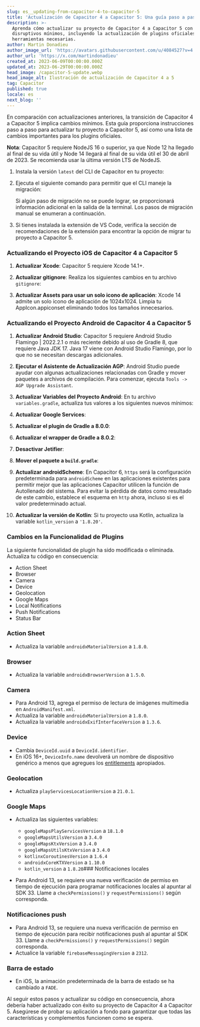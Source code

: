 ```yaml
---
slug: es__updating-from-capacitor-4-to-capacitor-5
title: 'Actualización de Capacitor 4 a Capacitor 5: Una guía paso a paso'
description: >-
  Aprenda cómo actualizar su proyecto de Capacitor 4 a Capacitor 5 con cambios
  disruptivos mínimos, incluyendo la actualización de plugins oficiales y
  herramientas necesarias.
author: Martin Donadieu
author_image_url: 'https://avatars.githubusercontent.com/u/4084527?v=4'
author_url: 'https://x.com/martindonadieu'
created_at: 2023-06-09T00:00:00.000Z
updated_at: 2023-06-29T00:00:00.000Z
head_image: /capacitor-5-update.webp
head_image_alt: Ilustración de actualización de Capacitor 4 a 5
tag: Capacitor
published: true
locale: es
next_blog: ''
---
```


En comparación con actualizaciones anteriores, la transición de Capacitor 4 a Capacitor 5 implica cambios mínimos. Esta guía proporciona instrucciones paso a paso para actualizar tu proyecto a Capacitor 5, así como una lista de cambios importantes para los plugins oficiales.

**Nota**: Capacitor 5 requiere NodeJS 16 o superior, ya que Node 12 ha llegado al final de su vida útil y Node 14 llegará al final de su vida útil el 30 de abril de 2023. Se recomienda usar la última versión LTS de NodeJS.

1. Instala la versión `latest` del CLI de Capacitor en tu proyecto:

2. Ejecuta el siguiente comando para permitir que el CLI maneje la migración:

   Si algún paso de migración no se puede lograr, se proporcionará información adicional en la salida de la terminal. Los pasos de migración manual se enumeran a continuación.

3. Si tienes instalada la extensión de VS Code, verifica la sección de recomendaciones de la extensión para encontrar la opción de migrar tu proyecto a Capacitor 5.

### Actualizando el Proyecto iOS de Capacitor 4 a Capacitor 5

1. **Actualizar Xcode**: Capacitor 5 requiere Xcode 14.1+.

2. **Actualizar gitignore**: Realiza los siguientes cambios en tu archivo `gitignore`:

3. **Actualizar Assets para usar un solo icono de aplicación**: Xcode 14 admite un solo icono de aplicación de 1024x1024. Limpia tu AppIcon.appiconset eliminando todos los tamaños innecesarios.

### Actualizando el Proyecto Android de Capacitor 4 a Capacitor 5

1. **Actualizar Android Studio**: Capacitor 5 requiere Android Studio Flamingo | 2022.2.1 o más reciente debido al uso de Gradle 8, que requiere Java JDK 17. Java 17 viene con Android Studio Flamingo, por lo que no se necesitan descargas adicionales.

2. **Ejecutar el Asistente de Actualización AGP**: Android Studio puede ayudar con algunas actualizaciones relacionadas con Gradle y mover paquetes a archivos de compilación. Para comenzar, ejecuta `Tools -> AGP Upgrade Assistant`.

3. **Actualizar Variables del Proyecto Android**: En tu archivo `variables.gradle`, actualiza tus valores a los siguientes nuevos mínimos:

4. **Actualizar Google Services**:

5. **Actualizar el plugin de Gradle a 8.0.0**:

6. **Actualizar el wrapper de Gradle a 8.0.2**:

7. **Desactivar Jetifier**:

8. **Mover el paquete a `build.gradle`**:

9. **Actualizar androidScheme**: En Capacitor 6, `https` será la configuración predeterminada para `androidScheme` en las aplicaciones existentes para permitir mejor que las aplicaciones Capacitor utilicen la función de Autollenado del sistema. Para evitar la pérdida de datos como resultado de este cambio, establece el esquema en `http` ahora, incluso si es el valor predeterminado actual.

10. **Actualizar la versión de Kotlin**: Si tu proyecto usa Kotlin, actualiza la variable `kotlin_version` a `'1.8.20'`.

### Cambios en la Funcionalidad de Plugins

La siguiente funcionalidad de plugin ha sido modificada o eliminada. Actualiza tu código en consecuencia:

- Action Sheet
- Browser
- Camera
- Device
- Geolocation
- Google Maps
- Local Notifications
- Push Notifications
- Status Bar

### Action Sheet

- Actualiza la variable `androidxMaterialVersion` a `1.8.0`.

### Browser

- Actualiza la variable `androidxBrowserVersion` a `1.5.0`.

### Camera

- Para Android 13, agrega el permiso de lectura de imágenes multimedia en `AndroidManifest.xml`.
- Actualiza la variable `androidxMaterialVersion` a `1.8.0`.
- Actualiza la variable `androidxExifInterfaceVersion` a `1.3.6`.

### Device

- Cambia `DeviceId.uuid` a `DeviceId.identifier`.
- En iOS 16+, `DeviceInfo.name` devolverá un nombre de dispositivo genérico a menos que agregues los [entitlements](https://developer.apple.com/documentation/bundleresources/entitlements/com_apple_developer_device-information_user-assigned-device-name/) apropiados.

### Geolocation

- Actualiza `playServicesLocationVersion` a `21.0.1`.

### Google Maps

- Actualiza las siguientes variables:
  - `googleMapsPlayServicesVersion` a `18.1.0`
  - `googleMapsUtilsVersion` a `3.4.0`
  - `googleMapsKtxVersion` a `3.4.0`
  - `googleMapsUtilsKtxVersion` a `3.4.0`
  - `kotlinxCoroutinesVersion` a `1.6.4`
  - `androidxCoreKTXVersion` a `1.10.0`
  - `kotlin_version` a `1.8.20`### Notificaciones locales

- Para Android 13, se requiere una nueva verificación de permiso en tiempo de ejecución para programar notificaciones locales al apuntar al SDK 33. Llame a `checkPermissions()` y `requestPermissions()` según corresponda.

### Notificaciones push

- Para Android 13, se requiere una nueva verificación de permiso en tiempo de ejecución para recibir notificaciones push al apuntar al SDK 33. Llame a `checkPermissions()` y `requestPermissions()` según corresponda.
- Actualice la variable `firebaseMessagingVersion` a `2312`.

### Barra de estado

- En iOS, la animación predeterminada de la barra de estado se ha cambiado a `FADE`.

Al seguir estos pasos y actualizar su código en consecuencia, ahora debería haber actualizado con éxito su proyecto de Capacitor 4 a Capacitor 5. Asegúrese de probar su aplicación a fondo para garantizar que todas las características y complementos funcionen como se espera.